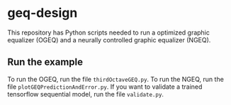 # geq-design
This repository has Python scripts needed to run a optimized graphic equalizer (OGEQ) and a neurally controlled graphic equalizer (NGEQ).

## Run the example

To run the OGEQ, run the file `thirdOctaveGEQ.py`. To run the NGEQ, run the file `plotGEQPredictionAndError.py`. 
If you want to validate a trained tensorflow sequential model, run the file `validate.py`. 
